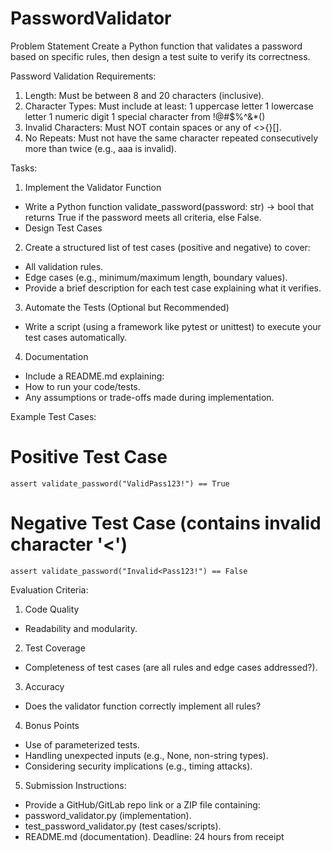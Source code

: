 # PasswordValidator

Problem Statement
Create a Python function that validates a password based on specific rules, then design a test suite to verify its correctness.


Password Validation Requirements:
1. Length: Must be between 8 and 20 characters (inclusive).
2. Character Types: Must include at least:
	1 uppercase letter
	1 lowercase letter
	1 numeric digit
	1 special character from !@#$%^&*()
3. Invalid Characters: Must NOT contain spaces or any of <>{}[].
4. No Repeats: Must not have the same character repeated consecutively more than twice (e.g., aaa is invalid).
   
Tasks:
1. Implement the Validator Function
- Write a Python function validate_password(password: str) -> bool that returns True if the password meets all criteria, else False.
- Design Test Cases
2. Create a structured list of test cases (positive and negative) to cover:
- All validation rules.
- Edge cases (e.g., minimum/maximum length, boundary values).
- Provide a brief description for each test case explaining what it verifies.
3. Automate the Tests (Optional but Recommended)
- Write a script (using a framework like pytest or unittest) to execute your test cases automatically.
4. Documentation
- Include a README.md explaining:
- How to run your code/tests.
- Any assumptions or trade-offs made during implementation.

Example Test Cases:

# Positive Test Case 

	assert validate_password("ValidPass123!") == True 

# Negative Test Case (contains invalid character '<') 

	assert validate_password("Invalid<Pass123!") == False



Evaluation Criteria:

1. Code Quality
- Readability and modularity.
2. Test Coverage
- Completeness of test cases (are all rules and edge cases addressed?).
3. Accuracy
- Does the validator function correctly implement all rules?
4. Bonus Points
- Use of parameterized tests.
- Handling unexpected inputs (e.g., None, non-string types).
- Considering security implications (e.g., timing attacks).
5. Submission Instructions:
- Provide a GitHub/GitLab repo link or a ZIP file containing:
- password_validator.py (implementation).
- test_password_validator.py (test cases/scripts).
- README.md (documentation).
Deadline: 24 hours from receipt
